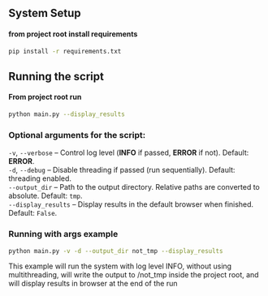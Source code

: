 ## System Setup
####  from project root install requirements
```bash
pip install -r requirements.txt
```
## Running the script
#### From project root run
```bash
python main.py --display_results
```
### Optional arguments for the script:
`-v`, `--verbose` – Control log level (**INFO** if passed, **ERROR** if not). Default: **ERROR**.  
`-d`, `--debug` – Disable threading if passed (run sequentially). Default: threading enabled.  
`--output_dir` – Path to the output directory. Relative paths are converted to absolute. Default: `tmp`.  
`--display_results` – Display results in the default browser when finished. Default: `False`.  
### Running with args example
```bash
python main.py -v -d --output_dir not_tmp --display_results
```
This example will run the system with log level INFO,
without using multithreading, 
will write the output to /not_tmp inside the project root, 
and will display results in browser at the end of the run